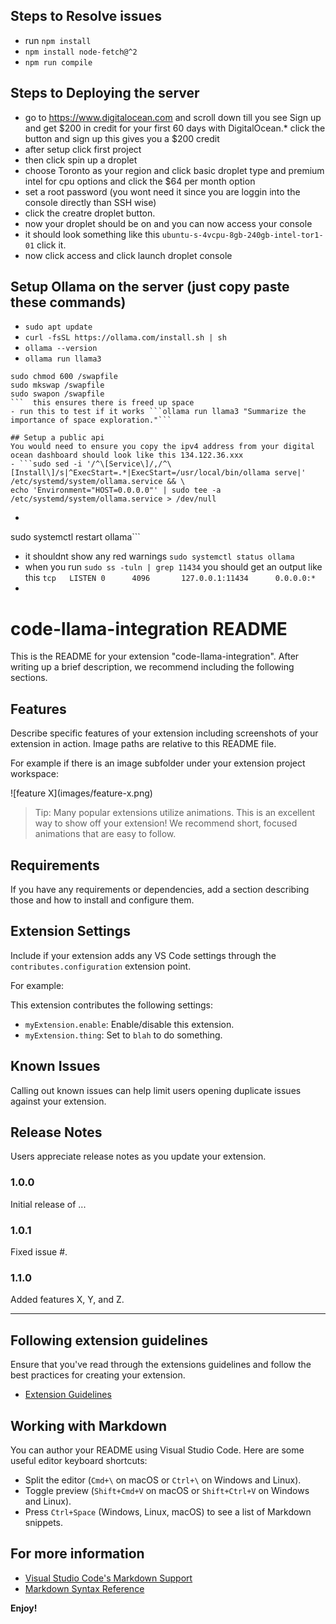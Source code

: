 ## Steps to Resolve issues
- run ```npm install```
- ```npm install node-fetch@^2```
- ```npm run compile```


## Steps to Deploying the server
- go to https://www.digitalocean.com and scroll down till you see Sign up and get $200 in credit for your first 60 days with DigitalOcean.* click the button and sign up this gives you a $200 credit
- after setup click first project
- then click spin up a droplet
- choose Toronto as your region and click basic droplet type and premium intel for cpu options and click the $64 per month option
- set a root password (you wont need it since you are loggin into the console directly than SSH wise)
- click the creatre droplet button.
- now your droplet should be on and you can now access your console
- it should look something like this ```ubuntu-s-4vcpu-8gb-240gb-intel-tor1-01``` click it.
- now click access and click launch droplet console

## Setup Ollama on the server (just copy paste these commands)
- ```sudo apt update```
- ```curl -fsSL https://ollama.com/install.sh | sh```
- ```ollama --version```
- ```ollama run llama3```
```sudo fallocate -l 2G /swapfile
sudo chmod 600 /swapfile
sudo mkswap /swapfile
sudo swapon /swapfile
```  this ensures there is freed up space
- run this to test if it works ```ollama run llama3 "Summarize the importance of space exploration."```

## Setup a public api
You would need to ensure you copy the ipv4 address from your digital ocean dashboard should look like this 134.122.36.xxx
- ```sudo sed -i '/^\[Service\]/,/^\[Install\]/s|^ExecStart=.*|ExecStart=/usr/local/bin/ollama serve|' /etc/systemd/system/ollama.service && \
echo 'Environment="HOST=0.0.0.0"' | sudo tee -a /etc/systemd/system/ollama.service > /dev/null
```
- ```sudo systemctl daemon-reload
sudo systemctl restart ollama```
- it shouldnt show any red warnings ```sudo systemctl status ollama```
- when you run ```sudo ss -tuln | grep 11434``` you should get an output like this ```tcp   LISTEN 0      4096       127.0.0.1:11434      0.0.0.0:* ```
- 



# code-llama-integration README

This is the README for your extension "code-llama-integration". After writing up a brief description, we recommend including the following sections.

## Features

Describe specific features of your extension including screenshots of your extension in action. Image paths are relative to this README file.

For example if there is an image subfolder under your extension project workspace:

\!\[feature X\]\(images/feature-x.png\)

> Tip: Many popular extensions utilize animations. This is an excellent way to show off your extension! We recommend short, focused animations that are easy to follow.

## Requirements

If you have any requirements or dependencies, add a section describing those and how to install and configure them.

## Extension Settings

Include if your extension adds any VS Code settings through the `contributes.configuration` extension point.

For example:

This extension contributes the following settings:

* `myExtension.enable`: Enable/disable this extension.
* `myExtension.thing`: Set to `blah` to do something.

## Known Issues

Calling out known issues can help limit users opening duplicate issues against your extension.

## Release Notes

Users appreciate release notes as you update your extension.

### 1.0.0

Initial release of ...

### 1.0.1

Fixed issue #.

### 1.1.0

Added features X, Y, and Z.

---

## Following extension guidelines

Ensure that you've read through the extensions guidelines and follow the best practices for creating your extension.

* [Extension Guidelines](https://code.visualstudio.com/api/references/extension-guidelines)

## Working with Markdown

You can author your README using Visual Studio Code. Here are some useful editor keyboard shortcuts:

* Split the editor (`Cmd+\` on macOS or `Ctrl+\` on Windows and Linux).
* Toggle preview (`Shift+Cmd+V` on macOS or `Shift+Ctrl+V` on Windows and Linux).
* Press `Ctrl+Space` (Windows, Linux, macOS) to see a list of Markdown snippets.

## For more information

* [Visual Studio Code's Markdown Support](http://code.visualstudio.com/docs/languages/markdown)
* [Markdown Syntax Reference](https://help.github.com/articles/markdown-basics/)

**Enjoy!**
